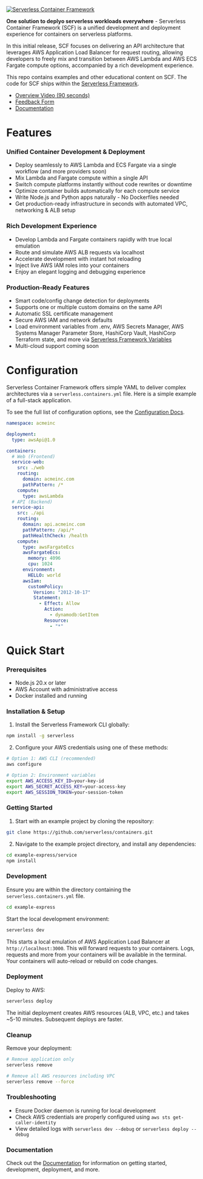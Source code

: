 [![Serverless Container Framework](https://github.com/user-attachments/assets/38751c4c-3632-4be2-b15f-d92ace24bd9e)](https://serverless.com/containers/docs)

**One solution to deplyo serverless workloads everywhere** - Serverless Container Framework (SCF) is a unified development and deployment experience for containers on serverless platforms.

In this initial release, SCF focuses on delivering an API architecture that leverages AWS Application Load Balancer for request routing, allowing developers to freely mix and transition between AWS Lambda and AWS ECS Fargate compute options, accompanied by a rich development experience.

This repo contains examples and other educational content on SCF. The code for SCF ships within the [Serverless Framework](https://github.com/serverless/serverless).

* [Overview Video (90 seconds)](https://youtu.be/KXNYemGzda4)
* [Feedback Form](https://form.typeform.com/to/iqaERaLP)
* [Documentation](https://serverless.com/containers/docs)

# Features

### Unified Container Development & Deployment
- Deploy seamlessly to AWS Lambda and ECS Fargate via a single workflow (and more providers soon)
- Mix Lambda and Fargate compute within a single API
- Switch compute platforms instantly without code rewrites or downtime
- Optimize container builds automatically for each compute service
- Write Node.js and Python apps naturally - No Dockerfiles needed
- Get production-ready infrastructure in seconds with automated VPC, networking & ALB setup

### Rich Development Experience
- Develop Lambda and Fargate containers rapidly with true local emulation
- Route and simulate AWS ALB requests via localhost
- Accelerate development with instant hot reloading
- Inject live AWS IAM roles into your containers
- Enjoy an elegant logging and debugging experience

### Production-Ready Features
- Smart code/config change detection for deployments
- Supports one or multiple custom domains on the same API
- Automatic SSL certificate management
- Secure AWS IAM and network defaults
- Load environment variables from .env, AWS Secrets Manager, AWS Systems Manager Parameter Store, HashiCorp Vault, HashiCorp Terraform state, and more via [Serverless Framework Variables](https://www.serverless.com/framework/docs/guides/variables)
- Multi-cloud support coming soon

# Configuration

Serverless Container Framework offers simple YAML to deliver complex architectures via a `serverless.containers.yml` file. Here is a simple example of a full-stack application.

To see the full list of configuration options, see the [Configuration Docs](https://serverless.com/containers/docs/configuration).

```yaml
namespace: acmeinc

deployment:
  type: awsApi@1.0

containers:
  # Web (Frontend)
  service-web:
    src: ./web
    routing:
      domain: acmeinc.com
      pathPattern: /*
    compute:
      type: awsLambda
  # API (Backend)
  service-api:
    src: ./api
    routing:
      domain: api.acmeinc.com
      pathPattern: /api/*
      pathHealthCheck: /health
    compute:
      type: awsFargateEcs
      awsFargateEcs:
        memory: 4096
        cpu: 1024
      environment:
        HELLO: world
      awsIam:
        customPolicy:
          Version: "2012-10-17"
          Statement:
            - Effect: Allow
              Action:
                - dynamodb:GetItem
              Resource:
                - "*"
```


# Quick Start

### Prerequisites
- Node.js 20.x or later
- AWS Account with administrative access
- Docker installed and running

### Installation & Setup

1. Install the Serverless Framework CLI globally:

```bash
npm install -g serverless
```

2. Configure your AWS credentials using one of these methods:

```bash
# Option 1: AWS CLI (recommended)
aws configure

# Option 2: Environment variables
export AWS_ACCESS_KEY_ID=your-key-id
export AWS_SECRET_ACCESS_KEY=your-access-key
export AWS_SESSION_TOKEN=your-session-token
```

### Getting Started

1. Start with an example project by cloning the repository:
```bash
git clone https://github.com/serverless/containers.git
```

2. Navigate to the example project directory, and install any dependencies:
```bash
cd example-express/service
npm install
```

### Development

Ensure you are within the directory containing the `serverless.containers.yml` file.
```bash
cd example-express
```

Start the local development environment:
```bash
serverless dev
```

This starts a local emulation of AWS Application Load Balancer at `http://localhost:3000`. This will forward requests to your containers. Logs, requests and more from your containers will be available in the terminal. Your containers will auto-reload or rebuild on code changes.

### Deployment

Deploy to AWS:
```bash
serverless deploy
```

The initial deployment creates AWS resources (ALB, VPC, etc.) and takes ~5-10 minutes. Subsequent deploys are faster.

### Cleanup

Remove your deployment:
```bash
# Remove application only
serverless remove

# Remove all AWS resources including VPC
serverless remove --force
```

### Troubleshooting
- Ensure Docker daemon is running for local development
- Check AWS credentials are properly configured using `aws sts get-caller-identity`
- View detailed logs with `serverless dev --debug` or `serverless deploy --debug`

### Documentation

Check out the [Documentation](https://serverless.com/containers/docs) for information on getting started, development, deployment, and more.











